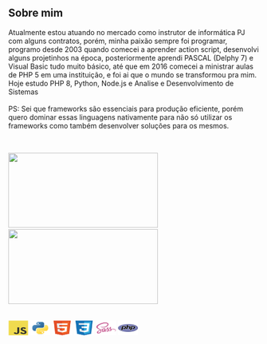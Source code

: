 ## Sobre mim
Atualmente estou atuando no mercado como instrutor de informática PJ com alguns contratos, porém, minha paixão sempre foi programar, programo desde 2003 quando comecei a aprender action script, desenvolvi alguns projetinhos na época, posteriormente aprendi PASCAL (Delphy 7) e Visual Basic tudo muito básico, até que em 2016 comecei a ministrar aulas de PHP 5 em uma instituição, e foi ai que o mundo se transformou pra mim.
Hoje estudo PHP 8, Python, Node.js e Analise e Desenvolvimento de Sistemas
<br><br>
PS: Sei que frameworks são essenciais para produção eficiente, porém quero dominar essas linguagens nativamente para não só utilizar os frameworks como também desenvolver soluções para os mesmos.
<br><br>
##


<div>
  <img height="150em" width="300em" src="https://github-readme-stats.vercel.app/api?username=ARibeiroC&show_icons=true&theme=dark">
  <img height="150em" width="300em" src="https://github-readme-stats.vercel.app/api/top-langs/?username=ARibeiroC&layout=compact">
</div>

##
<div style="display: inline_block">
 <img align="center" alt="Ribeiro-JS" height="30" width="40" src="https://raw.githubusercontent.com/devicons/devicon/master/icons/javascript/javascript-original.svg">
 <img align="center" alt="Ribeiro-JS" height="30" width="40" src="https://raw.githubusercontent.com/devicons/devicon/master/icons/python/python-original.svg">
 <img align="center" alt="Ribeiro-JS" height="30" width="40" src="https://raw.githubusercontent.com/devicons/devicon/master/icons/html5/html5-original.svg">
 <img align="center" alt="Ribeiro-JS" height="30" width="40" src="https://raw.githubusercontent.com/devicons/devicon/master/icons/css3/css3-original.svg">
 <img align="center" alt="Ribeiro-JS" height="30" width="40" src="https://raw.githubusercontent.com/devicons/devicon/master/icons/sass/sass-original.svg">
 <img align="center" alt="Ribeiro-JS" height="30" width="40" src="https://raw.githubusercontent.com/devicons/devicon/master/icons/php/php-original.svg">
</div>
